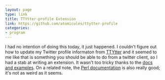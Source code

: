 ```yaml
---
layout: page
type: link
title: TTYtter-profile Extension
link: https://github.com/atomicules/ttytter-profile
categories: 
- program
---
```

I had no intention of doing this today, it just happened. I couldn't figure out how to update my Twitter profile informaton from [TTYtter](http://www.floodgap.com/software/ttytter/) and it seemed to me like that is something you should be able to do from a twitter client, so I had a stab at writing an extension. It wasn't too tricky thanks to the [docs and examples](http://www.floodgap.com/software/ttytter/adv.html). On a related note, the [Perl documentation](http://perldoc.perl.org) is also really good; it's not as weird as it seems. 

